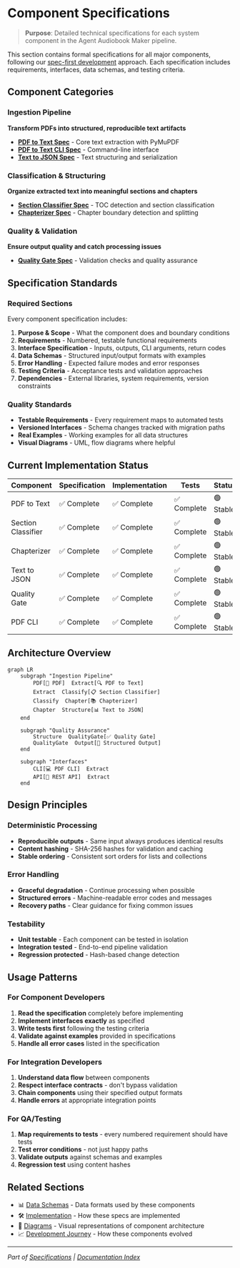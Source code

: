 # Component Specifications

> **Purpose**: Detailed technical specifications for each system component in the Agent Audiobook Maker pipeline.

This section contains formal specifications for all major components, following our [spec-first development](../../01-project-overview/KISS.md) approach. Each specification includes requirements, interfaces, data schemas, and testing criteria.

## Component Categories

### Ingestion Pipeline

**Transform PDFs into structured, reproducible text artifacts**

- **[PDF to Text Spec](PDF_TO_TEXT_SPEC.md)** - Core text extraction with PyMuPDF
- **[PDF to Text CLI Spec](PDF_TO_TEXT_CLI_SPEC.md)** - Command-line interface
- **[Text to JSON Spec](TXT_TO_JSON_SPEC.md)** - Text structuring and serialization

### Classification & Structuring  

**Organize extracted text into meaningful sections and chapters**

- **[Section Classifier Spec](SECTION_CLASSIFIER_SPEC.md)** - TOC detection and section classification
- **[Chapterizer Spec](CHAPTERIZER_SPEC.md)** - Chapter boundary detection and splitting

### Quality & Validation

**Ensure output quality and catch processing issues**

- **[Quality Gate Spec](QUALITY_GATE_SPEC.md)** - Validation checks and quality assurance

## Specification Standards

### Required Sections

Every component specification includes:

1. **Purpose & Scope** - What the component does and boundary conditions
2. **Requirements** - Numbered, testable functional requirements  
3. **Interface Specification** - Inputs, outputs, CLI arguments, return codes
4. **Data Schemas** - Structured input/output formats with examples
5. **Error Handling** - Expected failure modes and error responses
6. **Testing Criteria** - Acceptance tests and validation approaches
7. **Dependencies** - External libraries, system requirements, version constraints

### Quality Standards

- **Testable Requirements** - Every requirement maps to automated tests
- **Versioned Interfaces** - Schema changes tracked with migration paths
- **Real Examples** - Working examples for all data structures
- **Visual Diagrams** - UML, flow diagrams where helpful

## Current Implementation Status

| Component | Specification | Implementation | Tests | Status |
|-----------|---------------|----------------|-------|--------|
| PDF to Text | ✅ Complete | ✅ Complete | ✅ Complete | 🟢 Stable |
| Section Classifier | ✅ Complete | ✅ Complete | ✅ Complete | 🟢 Stable |  
| Chapterizer | ✅ Complete | ✅ Complete | ✅ Complete | 🟢 Stable |
| Text to JSON | ✅ Complete | ✅ Complete | ✅ Complete | 🟢 Stable |
| Quality Gate | ✅ Complete | ✅ Complete | ✅ Complete | 🟢 Stable |
| PDF CLI | ✅ Complete | ✅ Complete | ✅ Complete | 🟢 Stable |

## Architecture Overview

```mermaid
graph LR
    subgraph "Ingestion Pipeline"
        PDF[📕 PDF]  Extract[🔍 PDF to Text]
        Extract  Classify[📋 Section Classifier] 
        Classify  Chapter[📚 Chapterizer]
        Chapter  Structure[📊 Text to JSON]
    end
    
    subgraph "Quality Assurance"
        Structure  QualityGate[✅ Quality Gate]
        QualityGate  Output[📁 Structured Output]
    end
    
    subgraph "Interfaces"
        CLI[💻 PDF CLI]  Extract
        API[🔌 REST API]  Extract
    end
```

## Design Principles

### Deterministic Processing

- **Reproducible outputs** - Same input always produces identical results
- **Content hashing** - SHA-256 hashes for validation and caching
- **Stable ordering** - Consistent sort orders for lists and collections

### Error Handling

- **Graceful degradation** - Continue processing when possible
- **Structured errors** - Machine-readable error codes and messages  
- **Recovery paths** - Clear guidance for fixing common issues

### Testability

- **Unit testable** - Each component can be tested in isolation
- **Integration tested** - End-to-end pipeline validation
- **Regression protected** - Hash-based change detection

## Usage Patterns

### For Component Developers

1. **Read the specification** completely before implementing
2. **Implement interfaces exactly** as specified  
3. **Write tests first** following the testing criteria
4. **Validate against examples** provided in specifications
5. **Handle all error cases** listed in the specification

### For Integration Developers  

1. **Understand data flow** between components
2. **Respect interface contracts** - don't bypass validation
3. **Chain components** using their specified output formats
4. **Handle errors** at appropriate integration points

### For QA/Testing

1. **Map requirements to tests** - every numbered requirement should have tests
2. **Test error conditions** - not just happy paths
3. **Validate outputs** against schemas and examples
4. **Regression test** using content hashes

## Related Sections

- 📊 [Data Schemas](../data-schemas/README.md) - Data formats used by these components
- 🛠️ [Implementation](../../03-implementation/README.md) - How these specs are implemented
- 🎨 [Diagrams](../../04-diagrams/) - Visual representations of component architecture
- 📈 [Development Journey](../../05-development/journey/) - How these components evolved

---

*Part of [Specifications](../README.md) | [Documentation Index](../../README.md)*
